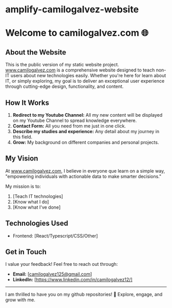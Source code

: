 # amplify-camilogalvez-website

# Welcome to camilogalvez.com 🌐

## About the Website
This is the public version of my static website project.
www.camilogalvez.com is a comprehensive website designed to teach non-IT users about new technologies easily. Whether you're here for learn about IT, or simply exploring, my goal is to deliver an exceptional user experience through cutting-edge design, functionality, and content.

## How It Works
1. **Redirect to my Youtube Channel:** All my new content will be displayed on my Youtube Channel to spread knowledge everywhere.
2. **Contact Form:** All you need from me just in one click.
3. **Describe my studies and experience:** Any detail about my journey in this field.
4. **Grow:** My background on different companies and personal projects.

## My Vision
At www.camilogalvez.com, I believe in everyone que learn on a simple way, "empowering individuals with actionable data to make smarter decisions."

My mission is to:
1. [Teach IT technologies]
2. [Know what I do]
3. [Know what I've done]

## Technologies Used
- Frontend: [React/Typescript/CSS/Other]


## Get in Touch
I value your feedback! Feel free to reach out through:
- **Email:** [camilogalvez125@gmail.com]
- **LinkedIn:** [https://www.linkedin.com/in/camilogalvez12/]


---

I am thrilled to have you on my github repositories! 🚀 Explore, engage, and grow with me.
